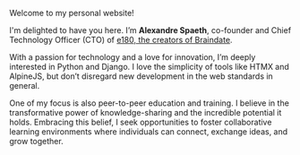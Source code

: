 Welcome to my personal website!

I'm delighted to have you here. I’m **Alexandre Spaeth**, co-founder and Chief Technology Officer (CTO) of [e180, the creators of Braindate](https://braindate.com).

With a passion for technology and a love for innovation, I’m deeply interested in Python and Django. I love the simplicity of tools like HTMX and AlpineJS, but don’t disregard new development in the web standards in general.

One of my focus is also peer-to-peer education and training. I believe in the transformative power of knowledge-sharing and the incredible potential it holds. Embracing this belief, I seek opportunities to foster collaborative learning environments where individuals can connect, exchange ideas, and grow together.
